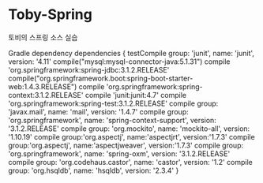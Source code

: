 # Toby-Spring
토비의 스프링 소스 실습

Gradle dependency
dependencies {
    testCompile group: 'junit', name: 'junit', version: '4.11'
    compile("mysql:mysql-connector-java:5.1.31")
    compile 'org.springframework:spring-jdbc:3.1.2.RELEASE'
    compile("org.springframework.boot:spring-boot-starter-web:1.4.3.RELEASE")
    compile 'org.springframework:spring-context:3.1.2.RELEASE'
    compile 'junit:junit:4.7'
    compile 'org.springframework:spring-test:3.1.2.RELEASE'
    compile group: 'javax.mail', name: 'mail', version: '1.4.7'
    compile group: 'org.springframework', name: 'spring-context-support', version: '3.1.2.RELEASE'
    compile group: 'org.mockito', name: 'mockito-all', version: '1.10.19'
    compile group:'org.aspectj', name:'aspectjrt', version:'1.7.3'
    compile group:'org.aspectj', name:'aspectjweaver', version:'1.7.3'
    compile group: 'org.springframework', name: 'spring-oxm', version: '3.1.2.RELEASE'
    compile group: 'org.codehaus.castor', name: 'castor', version: '1.2'
    compile group: 'org.hsqldb', name: 'hsqldb', version: '2.3.4'
}
